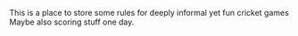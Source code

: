 This is a place to store some rules for deeply informal yet fun cricket games
Maybe also scoring stuff one day.
